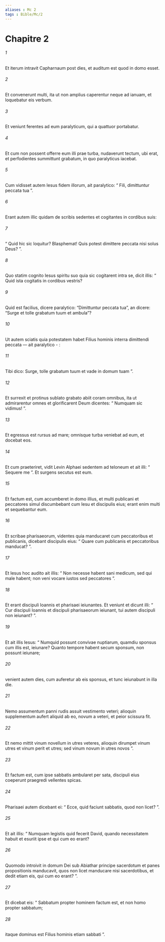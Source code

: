 ```yaml
---
aliases : Mc 2
tags : Bible/Mc/2
---
```


# Chapitre 2

###### 1
Et iterum intravit Capharnaum post dies, et auditum est quod in domo esset. 
###### 2
Et convenerunt multi, ita ut non amplius caperentur neque ad ianuam, et loquebatur eis verbum. 
###### 3
Et veniunt ferentes ad eum paralyticum, qui a quattuor portabatur. 
###### 4
Et cum non possent offerre eum illi prae turba, nudaverunt tectum, ubi erat, et perfodientes summittunt grabatum, in quo paralyticus iacebat. 
###### 5
Cum vidisset autem Iesus fidem illorum, ait paralytico: “ Fili, dimittuntur peccata tua ”.
###### 6
Erant autem illic quidam de scribis sedentes et cogitantes in cordibus suis: 
###### 7
“ Quid hic sic loquitur? Blasphemat! Quis potest dimittere peccata nisi solus Deus? ”. 
###### 8
Quo statim cognito Iesus spiritu suo quia sic cogitarent intra se, dicit illis: “ Quid ista cogitatis in cordibus vestris? 
###### 9
Quid est facilius, dicere paralytico: “Dimittuntur peccata tua”, an dicere: “Surge et tolle grabatum tuum et ambula”? 
###### 10
Ut autem sciatis quia potestatem habet Filius hominis interra dimittendi peccata — ait paralytico - : 
###### 11
Tibi dico: Surge, tolle grabatum tuum et vade in domum tuam ”. 
###### 12
Et surrexit et protinus sublato grabato abiit coram omnibus, ita ut admirarentur omnes et glorificarent Deum dicentes: “ Numquam sic vidimus! ”.
###### 13
Et egressus est rursus ad mare; omnisque turba veniebat ad eum, et docebat eos. 
###### 14
Et cum praeteriret, vidit Levin Alphaei sedentem ad teloneum et ait illi: “ Sequere me ”. Et surgens secutus est eum. 
###### 15
Et factum est, cum accumberet in domo illius, et multi publicani et peccatores simul discumbebant cum Iesu et discipulis eius; erant enim multi et sequebantur eum. 
###### 16
Et scribae pharisaeorum, videntes quia manducaret cum peccatoribus et publicanis, dicebant discipulis eius: “ Quare cum publicanis et peccatoribus manducat? ”. 
###### 17
Et Iesus hoc audito ait illis: “ Non necesse habent sani medicum, sed qui male habent; non veni vocare iustos sed peccatores ”.
###### 18
Et erant discipuli Ioannis et pharisaei ieiunantes. Et veniunt et dicunt illi: “ Cur discipuli Ioannis et discipuli pharisaeorum ieiunant, tui autem discipuli non ieiunant? ”. 
###### 19
Et ait illis Iesus: “ Numquid possunt convivae nuptiarum, quamdiu sponsus cum illis est, ieiunare? Quanto tempore habent secum sponsum, non possunt ieiunare; 
###### 20
venient autem dies, cum auferetur ab eis sponsus, et tunc ieiunabunt in illa die. 
###### 21
Nemo assumentum panni rudis assuit vestimento veteri; alioquin supplementum aufert aliquid ab eo, novum a veteri, et peior scissura fit. 
###### 22
Et nemo mittit vinum novellum in utres veteres, alioquin dirumpet vinum utres et vinum perit et utres; sed vinum novum in utres novos ”.
###### 23
Et factum est, cum ipse sabbatis ambularet per sata, discipuli eius coeperunt praegredi vellentes spicas. 
###### 24
Pharisaei autem dicebant ei: “ Ecce, quid faciunt sabbatis, quod non licet? ”. 
###### 25
Et ait illis: “ Numquam legistis quid fecerit David, quando necessitatem habuit et esuriit ipse et qui cum eo erant? 
###### 26
Quomodo introivit in domum Dei sub Abiathar principe sacerdotum et panes propositionis manducavit, quos non licet manducare nisi sacerdotibus, et dedit etiam eis, qui cum eo erant? ”. 
###### 27
Et dicebat eis: “ Sabbatum propter hominem factum est, et non homo propter sabbatum; 
###### 28
itaque dominus est Filius hominis etiam sabbati ”.
